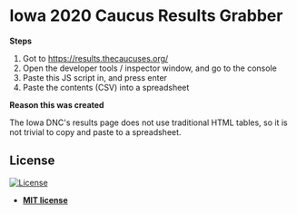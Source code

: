 # Iowa 2020 Caucus Results Grabber


**Steps**
1. Got to https://results.thecaucuses.org/
2. Open the developer tools / inspector window, and go to the console
3. Paste this JS script in, and press enter
4. Paste the contents (CSV) into a spreadsheet



**Reason this was created**

The Iowa DNC's results page does not use traditional HTML tables, so it is not trivial to copy and paste to a spreadsheet.


## License

[![License](http://img.shields.io/:license-mit-blue.svg?style=flat-square)](http://badges.mit-license.org)

- **[MIT license](http://opensource.org/licenses/mit-license.php)**
